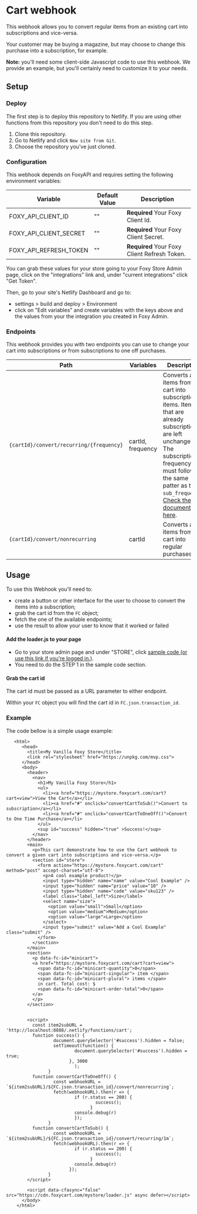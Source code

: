 # Cart webhook

This webhook allows you to convert regular items from an existing cart into subscriptions and vice-versa.

Your customer may be buying a magazine, but may choose to change this purchase into a subscription, for example.

**Note:** you'll need some client-side Javascript code to use this webhook. We provide an example, but you'll certainly need to customize it to your needs.

## Setup

### Deploy

The first step is to deploy this repository to Netlify. If you are using other
functions from this repository you don't need to do this step.

1. Clone this repository.
1. Go to Netlify and click `New site from Git`.
1. Choose the repository you've just cloned.

### Configuration

This webhook depends on FoxyAPI and requires setting the following environment variables:

| Variable                   | Default Value   | Description|
| -------------------------- | --------------- | ------------------- |
| FOXY_API_CLIENT_ID         | ""         | **Required** Your Foxy Client Id. | 
| FOXY_API_CLIENT_SECRET     | ""         | **Required** Your Foxy Client Secret.|
| FOXY_API_REFRESH_TOKEN     | ""         | **Required** Your Foxy Client Refresh Token.|


You can grab these values for your store going to your Foxy Store Admin page, click on the "integrations" link and, under "current integrations" click "Get Token".

Then, go to your site's Netlify Dashboard and go to:
- settings > build and deploy > Environment
- click on "Edit variables" and create variables with the keys above and the values from your the integration you created in Foxy Admin.


### Endpoints

This webhook provides you with two endpoints you can use to change your cart into subscriptions or from subscriptions to one off purchases.

| Path                   | Variables | Description|
| -------------------------- | --------------- | ------------------- |
| `{cartId}/convert/recurring/{frequency}` | cartId, frequency         | Converts all items from the cart into subscription items. Items that are already subscriptions are left unchanged. The subscription frequency must follow the same patter as the `sub_frequency`. [Check the documentation here](https://wiki.foxycart.com/v/2.0/products#subscription_product_options).| 
| `{cartId}/convert/nonrecurring`     | cartId         | Converts all items from the cart into regular purchases.|


## Usage

To use this Webhook you'll need to:

- create a button or other interface for the user to choose to convert the items into a subscription;
- grab the cart id from the `FC` object;
- fetch the one of the available endpoints;
- use the result to allow your user to know that it worked or failed

#### Add the loader.js to your page

- Go to your store admin page and under "STORE", click [sample code (or use this link if you're logged in.)](https://admin.foxycart.com/admin.php?ThisAction=SampleCode).
- You need to do the STEP 1 in the sample code section.

#### Grab the cart id

The cart id must be passed as a URL parameter to either endpoint.

Within your `FC` object you will find the cart id in `FC.json.transaction_id`.

### Example

The code bellow is a simple usage example:

       <html>
          <head>
            <title>My Vanilla Foxy Store</title>
            <link rel="stylesheet" href="https://unpkg.com/mvp.css">
          </head>
          <body>
            <header>
              <nav>
                <h1>My Vanilla Foxy Store</h1>
                <ul>
                  <li><a href="https://mystore.foxycart.com/cart?cart=view">View the Cart</a></li>
                  <li><a href="#" onclick="convertCartToSub()">Convert to subscription</a></li>
                  <li><a href="#" onclick="convertCartToOneOff()">Convert to One Time Purchase</a></li>
                </ul>
                <sup id="success" hidden="true" >Success!</sup>
              </nav>
            </header>
            <main>
              <p>This cart demonstrate how to use the Cart webhook to convert a given cart into subscriptions and vice-versa.</p>
              <section id="store">
                <form action="https://mystore.foxycart.com/cart" method="post" accept-charset="utf-8">
                  <p>A cool example product!</p>
                  <input type="hidden" name="name" value="Cool Example" />
                  <input type="hidden" name="price" value="10" />
                  <input type="hidden" name="code" value="sku123" />
                  <label class="label_left">Size</label>
                  <select name="size">
                    <option value="small">Small</option>
                    <option value="medium">Medium</option>
                    <option value="large">Large</option>
                  </select>
                  <input type="submit" value="Add a Cool Example" class="submit" />
                </form>
              </section>
            </main>
            <section>
              <p data-fc-id="minicart">
              <a href="https://mystore.foxycart.com/cart?cart=view">
                <span data-fc-id="minicart-quantity">0</span>
                <span data-fc-id="minicart-singular"> item </span>
                <span data-fc-id="minicart-plural"> items </span>
                in cart. Total cost: $
                <span data-fc-id="minicart-order-total">0</span>
              </a>
              </p>
            </section>


            <script>
              const item2subURL = 'http://localhost:8888/.netlify/functions/cart';
              function success() {
                      document.querySelector('#success').hidden = false;
                      setTimeout(function() {
                              document.querySelector('#success').hidden = true;
                            }, 3000
                              );
                    }
              function convertCartToOneOff() {
                      const webhookURL = `${item2subURL}/${FC.json.transaction_id}/convert/nonrecurring`;
                      fetch(webhookURL).then(r => {
                              if (r.status == 200) {
                                      success();
                                    }
                              console.debug(r)
                              });
                    }
              function convertCartToSub() {
                      const webhookURL = `${item2subURL}/${FC.json.transaction_id}/convert/recurring/1m`;
                      fetch(webhookURL).then(r => {
                              if (r.status == 200) {
                                      success();
                                    }
                              console.debug(r)
                            });
                    }
            </script>

            <script data-cfasync="false" src="https://cdn.foxycart.com/mystore/loader.js" async defer></script>
          </body>
        </html> 
